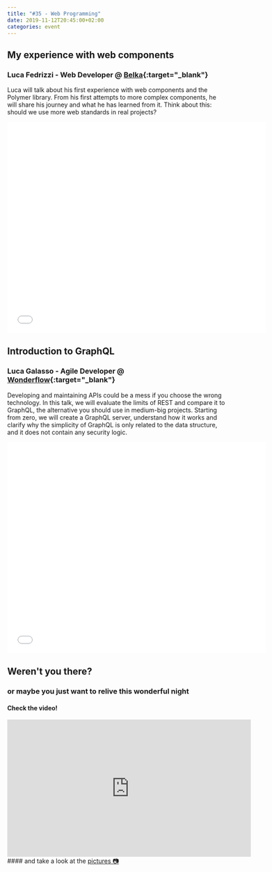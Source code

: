 ```yaml
---
title: "#35 - Web Programming"
date: 2019-11-12T20:45:00+02:00
categories: event
---
```


## My experience with web components

### Luca Fedrizzi - Web Developer @ [Belka](//www.belkadigital.com){:target="\_blank"}

Luca will talk about his first experience with web components and the Polymer library. From his first attempts to more complex components, he will share his journey and what he has learned from it. Think about this: should we use more web standards in real projects?

<iframe src="//www.slideshare.net/slideshow/embed_code/key/374moZJLvqQNXb" width="595" height="485" frameborder="0" marginwidth="0" marginheight="0" scrolling="no" allowfullscreen> </iframe>

## Introduction to GraphQL

### Luca Galasso - Agile Developer @ [Wonderflow](//www.wonderflow.co/){:target="\_blank"}

Developing and maintaining APIs could be a mess if you choose the wrong technology. In this talk, we will evaluate the limits of REST and compare it to GraphQL, the alternative you should use in medium-big projects. Starting from zero, we will create a GraphQL server, understand how it works and clarify why the simplicity of GraphQL is only related to the data structure, and it does not contain any security logic.

<iframe src="//www.slideshare.net/slideshow/embed_code/key/dJKXvbNPG1ffaG" width="595" height="485" frameborder="0" marginwidth="0" marginheight="0" scrolling="no" allowfullscreen> </iframe>

## Weren't you there?

### or maybe you just want to relive this wonderful night

<section class="fb-links">

#### Check the video!

<iframe width="560" height="315" src="https://www.youtube.com/embed/5GOYcsgpogo?start=773" frameborder="0" allow="accelerometer; autoplay; clipboard-write; encrypted-media; gyroscope; picture-in-picture" allowfullscreen></iframe>
#### and take a look at the <a id="fb_photo_album" class="btn-facebook" target="_blank" href="//bit.ly/ST35p">pictures &#128247;</a>
</section>
